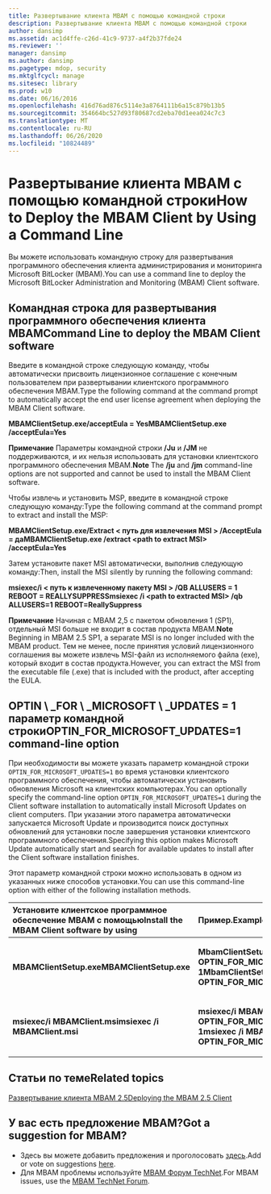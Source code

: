 ```yaml
---
title: Развертывание клиента MBAM с помощью командной строки
description: Развертывание клиента MBAM с помощью командной строки
author: dansimp
ms.assetid: ac1d4ffe-c26d-41c9-9737-a4f2b37fde24
ms.reviewer: ''
manager: dansimp
ms.author: dansimp
ms.pagetype: mdop, security
ms.mktglfcycl: manage
ms.sitesec: library
ms.prod: w10
ms.date: 06/16/2016
ms.openlocfilehash: 416d76ad876c5114e3a8764111b6a15c879b13b5
ms.sourcegitcommit: 354664bc527d93f80687cd2eba70d1eea024c7c3
ms.translationtype: MT
ms.contentlocale: ru-RU
ms.lasthandoff: 06/26/2020
ms.locfileid: "10824489"
---
```

# <span data-ttu-id="3d64d-103">Развертывание клиента MBAM с помощью командной строки</span><span class="sxs-lookup"><span data-stu-id="3d64d-103">How to Deploy the MBAM Client by Using a Command Line</span></span>


<span data-ttu-id="3d64d-104">Вы можете использовать командную строку для развертывания программного обеспечения клиента администрирования и мониторинга Microsoft BitLocker (MBAM).</span><span class="sxs-lookup"><span data-stu-id="3d64d-104">You can use a command line to deploy the Microsoft BitLocker Administration and Monitoring (MBAM) Client software.</span></span>

## <span data-ttu-id="3d64d-105">Командная строка для развертывания программного обеспечения клиента MBAM</span><span class="sxs-lookup"><span data-stu-id="3d64d-105">Command Line to deploy the MBAM Client software</span></span>


<span data-ttu-id="3d64d-106">Введите в командной строке следующую команду, чтобы автоматически присвоить лицензионное соглашение с конечным пользователем при развертывании клиентского программного обеспечения MBAM.</span><span class="sxs-lookup"><span data-stu-id="3d64d-106">Type the following command at the command prompt to automatically accept the end user license agreement when deploying the MBAM Client software.</span></span>

**<span data-ttu-id="3d64d-107">MBAMClientSetup.exe/acceptEula = Yes</span><span class="sxs-lookup"><span data-stu-id="3d64d-107">MBAMClientSetup.exe /acceptEula=Yes</span></span>**

<span data-ttu-id="3d64d-108">**Примечание**  Параметры командной строки **/Ju** и **/JM** не поддерживаются, и их нельзя использовать для установки клиентского программного обеспечения MBAM.</span><span class="sxs-lookup"><span data-stu-id="3d64d-108">**Note** The **/ju** and **/jm** command-line options are not supported and cannot be used to install the MBAM Client software.</span></span>

 

<span data-ttu-id="3d64d-109">Чтобы извлечь и установить MSP, введите в командной строке следующую команду:</span><span class="sxs-lookup"><span data-stu-id="3d64d-109">Type the following command at the command prompt to extract and install the MSP:</span></span>

**<span data-ttu-id="3d64d-110">MBAMClientSetup.exe/Extract &lt; путь для извлечения MSI &gt; /AcceptEula = да</span><span class="sxs-lookup"><span data-stu-id="3d64d-110">MBAMClientSetup.exe /extract &lt;path to extract MSI&gt; /acceptEula=Yes</span></span>**

<span data-ttu-id="3d64d-111">Затем установите пакет MSI автоматически, выполнив следующую команду:</span><span class="sxs-lookup"><span data-stu-id="3d64d-111">Then, install the MSI silently by running the following command:</span></span>

**<span data-ttu-id="3d64d-112">msiexec/i &lt; путь к извлеченному пакету MSI &gt; /QB ALLUSERS = 1 REBOOT = REALLYSUPPRESS</span><span class="sxs-lookup"><span data-stu-id="3d64d-112">msiexec /i &lt;path to extracted MSI&gt; /qb ALLUSERS=1 REBOOT=ReallySuppress</span></span>**

<span data-ttu-id="3d64d-113">**Примечание**  Начиная с MBAM 2,5 с пакетом обновления 1 (SP1), отдельный MSI больше не входит в состав продукта MBAM.</span><span class="sxs-lookup"><span data-stu-id="3d64d-113">**Note** Beginning in MBAM 2.5 SP1, a separate MSI is no longer included with the MBAM product.</span></span> <span data-ttu-id="3d64d-114">Тем не менее, после принятия условий лицензионного соглашения вы можете извлечь MSI-файл из исполняемого файла (exe), который входит в состав продукта.</span><span class="sxs-lookup"><span data-stu-id="3d64d-114">However, you can extract the MSI from the executable file (.exe) that is included with the product, after accepting the EULA.</span></span>

 

## <a href="" id="optin-for-microsoft-updates-1-command-line-option"></a><span data-ttu-id="3d64d-115">OPTIN \ _FOR \ _MICROSOFT \ _UPDATES = 1 параметр командной строки</span><span class="sxs-lookup"><span data-stu-id="3d64d-115">OPTIN\_FOR\_MICROSOFT\_UPDATES=1 command-line option</span></span>


<span data-ttu-id="3d64d-116">При необходимости вы можете указать параметр командной строки `OPTIN_FOR_MICROSOFT_UPDATES=1` во время установки клиентского программного обеспечения, чтобы автоматически установить обновления Microsoft на клиентских компьютерах.</span><span class="sxs-lookup"><span data-stu-id="3d64d-116">You can optionally specify the command-line option `OPTIN_FOR_MICROSOFT_UPDATES=1` during the Client software installation to automatically install Microsoft Updates on client computers.</span></span> <span data-ttu-id="3d64d-117">При указании этого параметра автоматически запускается Microsoft Update и производится поиск доступных обновлений для установки после завершения установки клиентского программного обеспечения.</span><span class="sxs-lookup"><span data-stu-id="3d64d-117">Specifying this option makes Microsoft Update automatically start and search for available updates to install after the Client software installation finishes.</span></span>

<span data-ttu-id="3d64d-118">Этот параметр командной строки можно использовать в одном из указанных ниже способов установки.</span><span class="sxs-lookup"><span data-stu-id="3d64d-118">You can use this command-line option with either of the following installation methods.</span></span>

<table>
<colgroup>
<col width="50%" />
<col width="50%" />
</colgroup>
<thead>
<tr class="header">
<th align="left"><span data-ttu-id="3d64d-119">Установите клиентское программное обеспечение MBAM с помощью</span><span class="sxs-lookup"><span data-stu-id="3d64d-119">Install the MBAM Client software by using</span></span></th>
<th align="left"><span data-ttu-id="3d64d-120">Пример.</span><span class="sxs-lookup"><span data-stu-id="3d64d-120">Example</span></span></th>
</tr>
</thead>
<tbody>
<tr class="odd">
<td align="left"><p><strong><span data-ttu-id="3d64d-121">MBAMClientSetup.exe</span><span class="sxs-lookup"><span data-stu-id="3d64d-121">MBAMClientSetup.exe</span></span></strong></p></td>
<td align="left"><p><strong><span data-ttu-id="3d64d-122">MbamClientSetup.exe OPTIN_FOR_MICROSOFT_UPDATES = 1</span><span class="sxs-lookup"><span data-stu-id="3d64d-122">MbamClientSetup.exe OPTIN_FOR_MICROSOFT_UPDATES=1</span></span></strong></p></td>
</tr>
<tr class="even">
<td align="left"><p><strong><span data-ttu-id="3d64d-123">msiexec/i MBAMClient.msi</span><span class="sxs-lookup"><span data-stu-id="3d64d-123">msiexec /i MBAMClient.msi</span></span></strong></p></td>
<td align="left"><p><strong><span data-ttu-id="3d64d-124">msiexec/i MBAMClient.msi OPTIN_FOR_MICROSOFT_UPDATES = 1</span><span class="sxs-lookup"><span data-stu-id="3d64d-124">msiexec /i MBAMClient.msi OPTIN_FOR_MICROSOFT_UPDATES=1</span></span></strong></p></td>
</tr>
</tbody>
</table>

 


## <span data-ttu-id="3d64d-125">Статьи по теме</span><span class="sxs-lookup"><span data-stu-id="3d64d-125">Related topics</span></span>


[<span data-ttu-id="3d64d-126">Развертывание клиента MBAM 2.5</span><span class="sxs-lookup"><span data-stu-id="3d64d-126">Deploying the MBAM 2.5 Client</span></span>](deploying-the-mbam-25-client.md)

 

 
## <span data-ttu-id="3d64d-127">У вас есть предложение MBAM?</span><span class="sxs-lookup"><span data-stu-id="3d64d-127">Got a suggestion for MBAM?</span></span>
- <span data-ttu-id="3d64d-128">Здесь вы можете добавить предложения и проголосовать [здесь](http://mbam.uservoice.com/forums/268571-microsoft-bitlocker-administration-and-monitoring).</span><span class="sxs-lookup"><span data-stu-id="3d64d-128">Add or vote on suggestions [here](http://mbam.uservoice.com/forums/268571-microsoft-bitlocker-administration-and-monitoring).</span></span> 
- <span data-ttu-id="3d64d-129">Для MBAM проблемы используйте [MBAM Форум TechNet](https://social.technet.microsoft.com/Forums/home?forum=mdopmbam).</span><span class="sxs-lookup"><span data-stu-id="3d64d-129">For MBAM issues, use the [MBAM TechNet Forum](https://social.technet.microsoft.com/Forums/home?forum=mdopmbam).</span></span>




